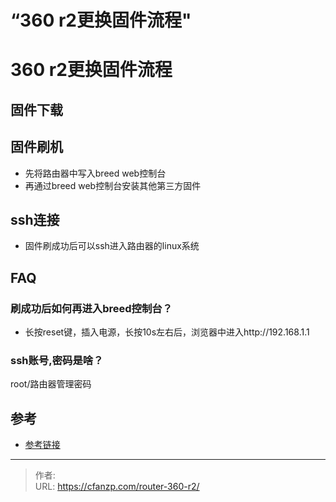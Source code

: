 # “360 r2更换固件流程"


<!--more-->
# 360 r2更换固件流程
## 固件下载
## 固件刷机
- 先将路由器中写入breed web控制台
- 再通过breed web控制台安装其他第三方固件

## ssh连接
- 固件刷成功后可以ssh进入路由器的linux系统

## FAQ
### 刷成功后如何再进入breed控制台？
- 长按reset键，插入电源，长按10s左右后，浏览器中进入http://192.168.1.1
### ssh账号,密码是啥？
root/路由器管理密码

## 参考
- [参考链接](https://zhuanlan.zhihu.com/p/668070367)


---

> 作者:   
> URL: https://cfanzp.com/router-360-r2/  

